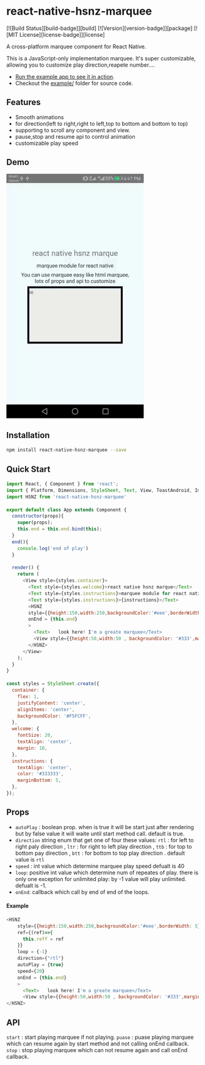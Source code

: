 # react-native-hsnz-marquee
[![Build Status][build-badge]][build]
[![Version][version-badge]][package]
[![MIT License][license-badge]][license]

A cross-platform marquee component for React Native.

This is a JavaScript-only implementation marquee. It's super customizable, allowing you to customize play direction,reapete number....

- [Run the example app to see it in action](https://expo.io/@satya164/react-native-tab-view-demos).
- Checkout the [example/](https://github.com/react-native-community/react-native-tab-view/tree/master/example) folder for source code.

## Features

- Smooth animations
- for direction(left to right,right to left,top to bottom and bottom to top)
- supporting to scroll any component and view.
- pause,stop and resume api to control animation
- customizable play speed

## Demo

<a href="https://raw.githubusercontent.com/mohammadhasanzadeh199/mediaCloude/master/1.gif"><img src="https://raw.githubusercontent.com/mohammadhasanzadeh199/mediaCloude/master/1.gif" width="360"></a>

## Installation

```sh
npm install react-native-hsnz-marquee --save
```

## Quick Start

```js
import React, { Component } from 'react';
import { Platform, Dimensions, StyleSheet, Text, View, ToastAndroid, Image } from 'react-native';
import HSNZ from 'react-native-hsnz-marquee'

export default class App extends Component {
  constructor(props){
    super(props);
    this.end = this.end.bind(this);
  }
  end(){
    console.log('end of play')
  }

  render() {
    return (
      <View style={styles.container}>
        <Text style={styles.welcome}>react native hsnz marque</Text>
        <Text style={styles.instructions}>marquee module for react native</Text>
        <Text style={styles.instructions}>{instructions}</Text>
        <HSNZ 
        style={{height:150,width:250,backgroundColor:'#eee',borderWidth: 5}}
        onEnd = {this.end}
        >
          <Text>   look here! I'm a greate marquee</Text>
          <View style={{height:50,width:50 , backgroundColor: '#333',marginLeft:10}}></View>
        </HSNZ>
      </View>
    );
  }
}

const styles = StyleSheet.create({
  container: {
    flex: 1,
    justifyContent: 'center',
    alignItems: 'center',
    backgroundColor: '#F5FCFF',
  },
  welcome: {
    fontSize: 20,
    textAlign: 'center',
    margin: 10,
  },
  instructions: {
    textAlign: 'center',
    color: '#333333',
    marginBottom: 5,
  },
});
```


## Props

- `autoPlay` : boolean prop. when is true it will be start just after rendering but by false value it will waite until start method call. default is true.
- `direction` string enum that get one of four these values: `rtl` : for left to right paly direction , `ltr` : for right to left play direction , `ttb` : for top to bottom pay direction , `btt` : for bottom to top play direction . default value is `rtl`
- `speed` : int value which determine marquee play speed defualt is 40
- `loop`: positive int value which determine num of repeates of play. there is only one exception for unlimited play: by -1 value will play unlimited. defualt is -1.
- `onEnd`: callback which call by end of end of the loops.

#### Example

```js
<HSNZ 
    style={{height:150,width:250,backgroundColor:'#eee',borderWidth: 5}}
    ref={(ref)=>{
      this.reff = ref
    }}
    loop = {-1}
    direction={"rtl"}
    autoPlay = {true}
    speed={20}
    onEnd = {this.end}
    >
      <Text>   look here! I'm a greate marquee</Text>
      <View style={{height:50,width:50 , backgroundColor: '#333',marginLeft:10}}></View>
</HSNZ>
```

## API

`start` : start playing marquee if not playing.
`puase` : puase playing marquee which can resume again by start method and not calling onEnd callback.
`stop` : stop playing marquee which can not resume again and call onEnd callback.
